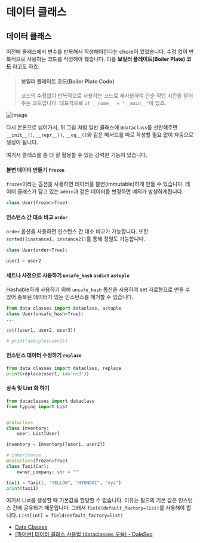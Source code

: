# 데이터 클래스

## 데이터 클래스

이전에 클래스에서 변수를 반복해서 작성해야한다는 chore이 있었습니다. 수정 없이 반복적으로 사용하는 코드를 작성해야 했습니다. 이를 **보일러 플레이트(Boiler Plate) 코드** 라고도 하죠.

> #### 보일러 플레이트 코드(Boiler Plate Code)
>
> 코드의 수정없이 반복적으로 사용하는 코드로 재사용하여 단순 작업 시간을 덜어주는 코드입니다. 대표적으로 `if __name__ = "__main__"`이 있죠.

![image](https://user-images.githubusercontent.com/55238671/239812324-8edea60b-2146-423a-9591-9c3e53e6f6fa.png)

다시 본론으로 넘어가서, 위 그림 처럼 일반 클래스에 `@dataclass`를 선언해주면 `__init__()`, `__repr__()`, `__eq__()`와 같은 메서드를 따로 작성할 필요 없이 자동으로 생성이 됩니다.

여기서 클래스를 좀 더 잘 활용할 수 있는 강력한 기능이 있습니다.

#### 불변 데이터 만들기 `frozen`

`frozen`이라는 옵션을 사용하면 데이터를 불변(immutable)하게 만들 수 있습니다. 데이터 클래스가 담고 있는 `admin`과 같은 데이터를 변경하면 예외가 발생하게됩니다.

```python
class User(frozen=True):
```

#### 인스턴스 간 대소 비교 `order`

`order` 옵션을 사용하면 인스턴스 간 대소 비교가 가능합니다. 또한 `sorted([instance1, instance2])`를 통해 정렬도 가능합니다.

```python
class User(order=True):

user1 > user2
```

#### 세트나 사전으로 사용하기 `unsafe_hash` `asdict` `astuple`

Hashable하게 사용하기 위해 `unsafe_hash` 옵션을 사용하여 set 자료형으로 만들 수 있어 중복된 데이터가 있는 인스턴스를 제거할 수 있습니다.

```python
from data classes import dataclass, astuple
class User(unsafe_hash=True):
...

set([user1, user2, user3])

# print(astuple(user2))
```

#### 인스턴스 데이터 수정하기 `replace`

```python
from data classes import dataclass, replace
print(replace(user1, id='no3'))
```

#### 상속 및 List 화 하기

```python
from dataclasses import dataclass
from typing import List


@dataclass
class Inventory:
    user: List[User]

inventory = Inventory([user1, user2])

# inheritance
@dataclass(frozen=True)
class Taxi(Car):
    owner_company: str = ""

taxi1 = Taxi(1, "YELLOW", "HYUNDAI", "xyz")
print(taxi1)
```

여기서 List를 생성할 때 기본값을 할당할 수 없습니다. 이유는 필드의 기본 값은 인스턴스 간에 공유되기 때문입니다. 그래서 `field(default_factory=list)`를 사용해야 합니다. `List[int] = field(default_factory=list)`

* [Data Classes](https://docs.python.org/3/library/dataclasses.html)
* [\[파이썬\] 데이터 클래스 사용법 (dataclasses 모듈) - DaleSeo](https://www.daleseo.com/python-dataclasses/)
